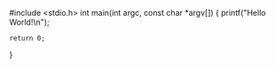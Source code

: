 #include <stdio.h>
int main(int argc, const char *argv[])
{
    printf("Hello World!\n");

    return 0;
}
